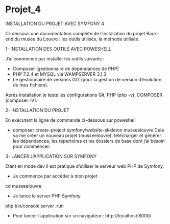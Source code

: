 # Projet_4

INSTALLATION DU PROJET AVEC SYMFONY 4

Ci-dessous une documentation complète de l’installation du projet Back-end du musée du Louvre : les outils utilisés, la méthode utilisée. 

1-	INSTALLATION DES OUTILS AVEC POWESHELL

J’ai commencé par installer les outils suivants :

-	 Composer (gestionnaire de dépendances de PHP)
-	PHP 7.2.4 et MYSQL via WAMPSERVER 3.1.3
-	Le gestionnaire de versions GIT (pour la gestion de version d’évolution de mes fichiers).

Après installation je teste les configurations Git, PHP (php -v), COMPOSER (composer -V).

2-	INSTALLATION DU PROJET

En exécutant la ligne de commande ci-dessous sur poweshell

-	composer create-project symfony/website-skeleton musseelouvre
Cela va me créer un nouveau projet (musseelouvre), télécharger et générer les dépendances, les répertoires et les dossiers de base dont j’ai besoin pour commencer.

3-	LANCER L’APPLICATION SUR SYMFONY 

Etant en mode dev il est pratique d’utiliser le serveur web PHP de Symfony.
-	Je commence par accéder à mon projet

cd musseelouvre

-	Je lance le server PHP Symfony

php bin/console server :run 

-	Pour lancer l’application sur un navigateur :
http://localhost:8000/ 
